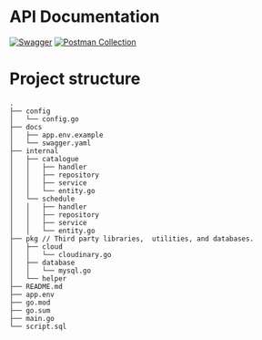 # API Documentation

[![Swagger](https://img.shields.io/badge/-Swagger-%23Clojure?style=for-the-badge&logo=swagger&logoColor=white)](https://app.swaggerhub.com/apis-docs/campyukuser/technical-test/1.0) [![Postman Collection](https://img.shields.io/badge/Postman-FF6C37?style=for-the-badge&logo=postman&logoColor=white)](https://documenter.getpostman.com/view/19389812/2s93jtrpqh#d86d0063-72ef-4da4-82a5-265ece5a1337)

# Project structure

    .
    ├── config
    │   └── config.go
    ├── docs
    │   ├── app.env.example
    │   └── swagger.yaml
    ├── internal
    │   ├── catalogue
    │   │   ├── handler
    │   │   ├── repository
    │   │   ├── service
    │   │   └── entity.go
    │   └── schedule
    │   │   ├── handler
    │   │   ├── repository
    │   │   ├── service
    │   │   └── entity.go
    ├── pkg // Third party libraries,  utilities, and databases.
    │   ├── cloud
    │   │   └── cloudinary.go
    │   ├── database
    │   │   └── mysql.go
    │   └── helper
    ├── README.md
    ├── app.env
    ├── go.mod
    ├── go.sum
    ├── main.go
    └── script.sql

</div>
